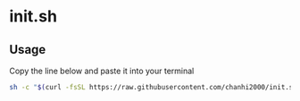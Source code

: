 # init.sh

## Usage

Copy the line below and paste it into your terminal

```sh
sh -c "$(curl -fsSL https://raw.githubusercontent.com/chanhi2000/init.sh/master/install.sh)"
```